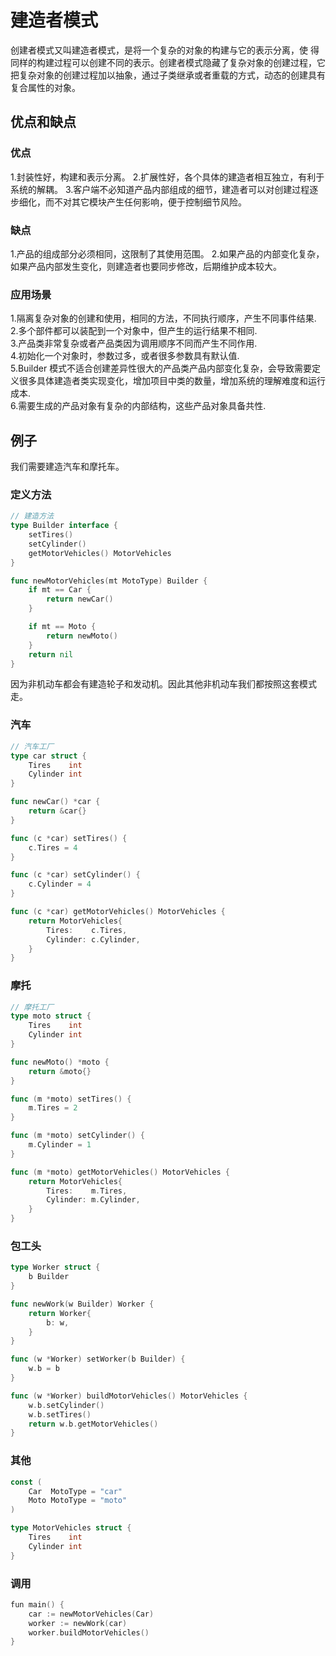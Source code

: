 # 建造者模式

创建者模式又叫建造者模式，是将一个复杂的对象的构建与它的表示分离，使
得同样的构建过程可以创建不同的表示。创建者模式隐藏了复杂对象的创建过程，它把复杂对象的创建过程加以抽象，通过子类继承或者重载的方式，动态的创建具有复合属性的对象。

## 优点和缺点

### 优点

1.封装性好，构建和表示分离。 2.扩展性好，各个具体的建造者相互独立，有利于系统的解耦。 3.客户端不必知道产品内部组成的细节，建造者可以对创建过程逐步细化，而不对其它模块产生任何影响，便于控制细节风险。

### 缺点

1.产品的组成部分必须相同，这限制了其使用范围。 2.如果产品的内部变化复杂，如果产品内部发生变化，则建造者也要同步修改，后期维护成本较大。

### 应用场景

1.隔离复杂对象的创建和使用，相同的方法，不同执行顺序，产生不同事件结果.  
2.多个部件都可以装配到一个对象中，但产生的运行结果不相同.  
3.产品类非常复杂或者产品类因为调用顺序不同而产生不同作用.  
4.初始化一个对象时，参数过多，或者很多参数具有默认值.  
5.Builder 模式不适合创建差异性很大的产品类产品内部变化复杂，会导致需要定义很多具体建造者类实现变化，增加项目中类的数量，增加系统的理解难度和运行成本.  
6.需要生成的产品对象有复杂的内部结构，这些产品对象具备共性.

## 例子

我们需要建造汽车和摩托车。

### 定义方法

```go
// 建造方法
type Builder interface {
	setTires()
	setCylinder()
	getMotorVehicles() MotorVehicles
}

func newMotorVehicles(mt MotoType) Builder {
	if mt == Car {
		return newCar()
	}

	if mt == Moto {
		return newMoto()
	}
	return nil
}

```

因为非机动车都会有建造轮子和发动机。因此其他非机动车我们都按照这套模式走。

### 汽车

```go
// 汽车工厂
type car struct {
	Tires    int
	Cylinder int
}

func newCar() *car {
	return &car{}
}

func (c *car) setTires() {
	c.Tires = 4
}

func (c *car) setCylinder() {
	c.Cylinder = 4
}

func (c *car) getMotorVehicles() MotorVehicles {
	return MotorVehicles{
		Tires:    c.Tires,
		Cylinder: c.Cylinder,
	}
}
```

### 摩托

```go
// 摩托工厂
type moto struct {
	Tires    int
	Cylinder int
}

func newMoto() *moto {
	return &moto{}
}

func (m *moto) setTires() {
	m.Tires = 2
}

func (m *moto) setCylinder() {
	m.Cylinder = 1
}

func (m *moto) getMotorVehicles() MotorVehicles {
	return MotorVehicles{
		Tires:    m.Tires,
		Cylinder: m.Cylinder,
	}
}
```

### 包工头

```go
type Worker struct {
	b Builder
}

func newWork(w Builder) Worker {
	return Worker{
		b: w,
	}
}

func (w *Worker) setWorker(b Builder) {
	w.b = b
}

func (w *Worker) buildMotorVehicles() MotorVehicles {
	w.b.setCylinder()
	w.b.setTires()
	return w.b.getMotorVehicles()
}
```

### 其他

``` go
const (
	Car  MotoType = "car"
	Moto MotoType = "moto"
)

type MotorVehicles struct {
	Tires    int
	Cylinder int
}
```


### 调用

```go
fun main() {
	car := newMotorVehicles(Car)
	worker := newWork(car)
	worker.buildMotorVehicles()
}
```